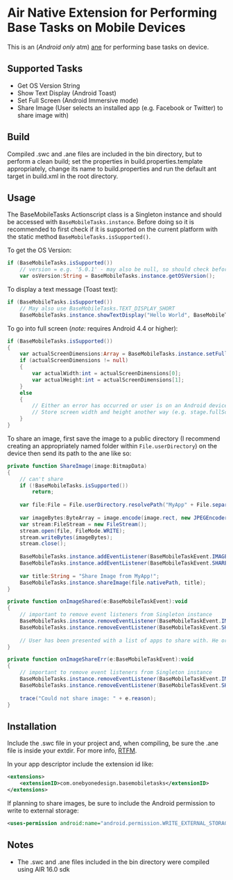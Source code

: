 Air Native Extension for Performing Base Tasks on Mobile Devices
======

This is an (*Android only* atm) [ane](http://www.adobe.com/devnet/air/native-extensions-for-air.html) for performing base tasks on device.

Supported Tasks
------

- Get OS Version String
- Show Text Display (Android Toast)
- Set Full Screen (Android Immersive mode)
- Share Image (User selects an installed app (e.g. Facebook or Twitter) to share image with)

Build
------

Compiled .swc and .ane files are included in the bin directory, but to perform a clean build; set the properties in build.properties.template appropriately, change its name to build.properties and run the default ant target in build.xml in the root directory.

Usage
------

The BaseMobileTasks Actionscript class is a Singleton instance and should be accessed with `BaseMobileTasks.instance`. Before doing so it is recommended to first check if it is supported on the current platform with the static method `BaseMobileTasks.isSupported()`.

To get the OS Version:

```actionscript
if (BaseMobileTasks.isSupported())
	// version = e.g. '5.0.1' - may also be null, so should check before using
	var osVersion:String = BaseMobileTasks.instance.getOSVersion();
```

To display a text message (Toast text):

```actionscript
if (BaseMobileTasks.isSupported())
	// May also use BaseMobileTasks.TEXT_DISPLAY_SHORT
	BaseMobileTasks.instance.showTextDisplay("Hello World", BaseMobileTasks.TEXT_DISPLAY_LONG);
```

To go into full screen (*note:* requires Android 4.4 or higher):

```actionscript
if (BaseMobileTasks.isSupported())
{
	var actualScreenDimensions:Array = BaseMobileTasks.instance.setFullscreen();
	if (actualScreenDimensions != null)
	{
		var actualWidth:int = actualScreenDimensions[0];
		var actualHeight:int = actualScreenDimensions[1];
	}
	else
	{
		// Either an error has occurred or user is on an Android device less than 4.4. You could check with getOSVersion() 1st if desired.
		// Store screen width and height another way (e.g. stage.fullScreenWidth && stage.fullScreenHeight)
	}
}
```

To share an image, first save the image to a public directory (I recommend creating an appropriately named folder within `File.userDirectory`) on the device then send its path to the ane like so:

```actionscript
private function ShareImage(image:BitmapData) 
{
	// can't share
	if (!BaseMobileTasks.isSupported())
		return;
		
	var file:File = File.userDirectory.resolvePath("MyApp" + File.separator + "imageName.jpg");
	
	var imageBytes:ByteArray = image.encode(image.rect, new JPEGEncoderOptions(80));
	var stream:FileStream = new FileStream();
	stream.open(file, FileMode.WRITE);
	stream.writeBytes(imageBytes);
	stream.close();
	
	BaseMobileTasks.instance.addEventListener(BaseMobileTaskEvent.IMAGE_SHARED, onImageShared);
	BaseMobileTasks.instance.addEventListener(BaseMobileTaskEvent.SHARE_IMAGE_ERROR, onImageShareErr);
	
	var title:String = "Share Image from MyApp!";
	BaseMobileTasks.instance.shareImage(file.nativePath, title);
}

private function onImageShared(e:BaseMobileTaskEvent):void
{
	// important to remove event listeners from Singleton instance
	BaseMobileTasks.instance.removeEventListener(BaseMobileTaskEvent.IMAGE_SHARED, onImageShared);
	BaseMobileTasks.instance.removeEventListener(BaseMobileTaskEvent.SHARE_IMAGE_ERROR, onImageShareErr);
	
	// User has been presented with a list of apps to share with. He or she may still decide not to share.
}

private function onImageShareErr(e:BaseMobileTaskEvent):void
{
	// important to remove event listeners from Singleton instance
	BaseMobileTasks.instance.removeEventListener(BaseMobileTaskEvent.IMAGE_SHARED, onImageShared);
	BaseMobileTasks.instance.removeEventListener(BaseMobileTaskEvent.SHARE_IMAGE_ERROR, onImageShareErr);
	
	trace("Could not share image: " + e.reason);
}
```

Installation
------

Include the .swc file in your project and, when compiling, be sure the .ane file is inside your extdir. For more info, [RTFM](http://help.adobe.com/en_US/air/build/WS597e5dadb9cc1e0253f7d2fc1311b491071-8000.html).

In your app descriptor include the extension id like:

```xml
<extensions>
	<extensionID>com.onebyonedesign.basemobiletasks</extensionID>
</extensions>
```

If planning to share images, be sure to include the Android permission to write to external storage:

```xml
<uses-permission android:name="android.permission.WRITE_EXTERNAL_STORAGE"/>
```

Notes
------

- The .swc and .ane files included in the bin directory were compiled using AIR 16.0 sdk
